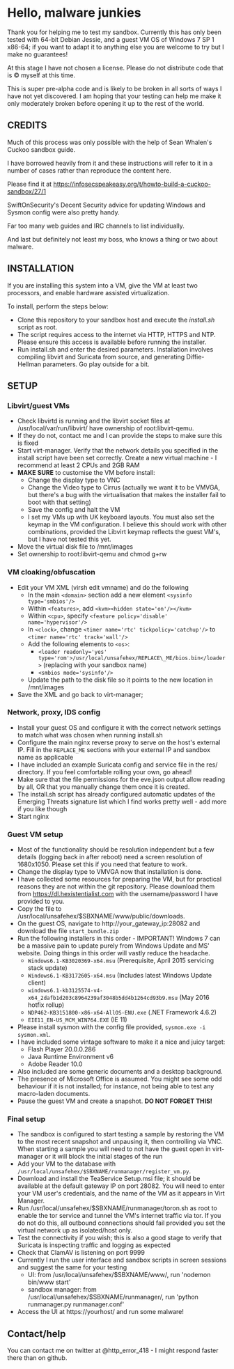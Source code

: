 # Hello, malware junkies

Thank you for helping me to test my sandbox. Currently this has only been tested with 64-bit Debian Jessie, and a guest VM OS of Windows 7 SP 1 x86-64; if you want to adapt it to anything else you are welcome to try but I make no guarantees!

At this stage I have not chosen a license. Please do not distribute code that is © myself at this time.

This is super pre-alpha code and is likely to be broken in all sorts of ways I have not yet discovered. I am hoping that your testing can help me make it only moderately broken before opening it up to the rest of the world.

## CREDITS
Much of this process was only possible with the help of Sean Whalen's Cuckoo sandbox guide. 

I have borrowed heavily from it and these instructions will refer to it in a number of cases rather than reproduce the content here.

Please find it at https://infosecspeakeasy.org/t/howto-build-a-cuckoo-sandbox/27/1

SwiftOnSecurity's Decent Security advice for updating Windows and Sysmon config were also pretty handy.

Far too many web guides and IRC channels to list individually.

And last but definitely not least my boss, who knows a thing or two about malware.

## INSTALLATION

If you are installing this system into a VM, give the VM at least two processors, and enable hardware assisted virtualization.

To install, perform the steps below:

- Clone this repository to your sandbox host and execute the *install.sh* script as root.
- The script requires access to the internet via HTTP, HTTPS and NTP. Please ensure this access is available before running the installer.
- Run install.sh and enter the desired parameters. Installation involves compiling libvirt and Suricata from source, and generating Diffie-Hellman parameters. Go play outside for a bit.

## SETUP

### Libvirt/guest VMs

- Check libvirtd is running and the libvirt socket files at /usr/local/var/run/libvirt/ have ownership of root:libvirt-qemu.
- If they do not, contact me and I can provide the steps to make sure this is fixed
- Start virt-manager. Verify that the network details you specified in the install script have been set correctly. Create a new virtual machine - I recommend at least 2 CPUs and 2GB RAM
- __MAKE SURE__ to customise the VM before install:
  - Change the display type to VNC
  - Change the Video type to Cirrus (actually we want it to be VMVGA, but there's a bug with the virtualisation that makes the installer fail to boot with that setting)
  - Save the config and halt the VM
  - I set my VMs up with UK keyboard layouts. You must also set the keymap in the VM configuration. I believe this should work with other combinations, provided the Libvirt keymap reflects the guest VM's, but I have not tested this yet.
- Move the virtual disk file to /mnt/images
- Set ownership to root:libvirt-qemu and chmod g+rw

### VM cloaking/obfuscation

- Edit your VM XML (virsh edit vmname) and do the following
  - In the main `<domain>` section add a new element `<sysinfo type='smbios'/>`
  - Within `<features>`, add `<kvm><hidden state='on'/></kvm>`
  - Within `<cpu>`, specify `<feature policy='disable' name='hypervisor'/>`
  - In `<clock>`, change `<timer name='rtc' tickpolicy='catchup'/>` to `<timer name='rtc' track='wall'/>`
  - Add the following elements to `<os>`: 
    - `<loader readonly='yes' type='rom'>/usr/local/unsafehex/REPLACE\_ME/bios.bin</loader>` (replacing with your sandbox name)
    - `<smbios mode='sysinfo'/>`
  - Update the path to the disk file so it points to the new location in /mnt/images
- Save the XML and go back to virt-manager;

### Network, proxy, IDS config

- Install your guest OS and configure it with the correct network settings to match what was chosen when running install.sh
- Configure the main nginx reverse proxy to serve on the host's external IP. Fill in the `REPLACE_ME` sections with your external IP and sandbox name as applicable 
- I have included an example Suricata config and service file in the res/ directory. If you feel comfortable rolling your own, go ahead!
- Make sure that the file permissions for the eve.json output allow reading by all, OR that you manually change them once it is created.
- The install.sh script has already configured automatic updates of the Emerging Threats signature list which I find works pretty well - add more if you like though
- Start nginx

### Guest VM setup

- Most of the functionality should be resolution independent but a few details (logging back in after reboot) need a screen resolution of 1680x1050. Please set this if you need that feature to work.
- Change the display type to VMVGA now that installation is done.
- I have collected some resources for preparing the VM, but for practical reasons they are not within the git repository. Please download them from https://dl.hexistentialist.com with the username/password I have provided to you.
- Copy the file to /usr/local/unsafehex/$SBXNAME/www/public/downloads.
- On the guest OS, navigate to http://your_gateway_ip:28082 and download the file `start_bundle.zip`
- Run the following installers in this order - IMPORTANT! Windows 7 can be a massive pain to update purely from Windows Update and MS' website. Doing things in this order will vastly reduce the headache.
  - `Windows6.1-KB3020369-x64.msu` (Prerequisite, April 2015 servicing stack update)
  - `Windows6.1-KB3172605-x64.msu` (Includes latest Windows Update client)
  - `windows6.1-kb3125574-v4-x64_2dafb1d203c8964239af3048b5dd4b1264cd93b9.msu` (May 2016 hotfix rollup)
  - `NDP462-KB3151800-x86-x64-AllOS-ENU.exe` (.NET Framework 4.6.2)
  - `EIE11_EN-US_MCM_WIN764.EXE` (IE 11)
- Please install sysmon with the config file provided, `sysmon.exe -i sysmon.xml`.
- I have included some vintage software to make it a nice and juicy target:
  - Flash Player 20.0.0.286
  - Java Runtime Environment v6
  - Adobe Reader 10.0
- Also included are some generic documents and a desktop background.
- The presence of Microsoft Office is assumed. You might see some odd behaviour if it is not installed; for instance, not being able to test any macro-laden documents.
- Pause the guest VM and create a snapshot. __DO NOT FORGET THIS!__

### Final setup

- The sandbox is configured to start testing a sample by restoring the VM to the most recent snapshot and unpausing it, then controlling via VNC. When starting a sample you will need to not have the guest open in virt-manager or it will block the initial stages of the run
- Add your VM to the database with `/usr/local/unsafehex/$SBXNAME/runmanager/register_vm.py`.
- Download and install the TeaService Setup.msi file; it should be available at the default gateway IP on port 28082. You will need to enter your VM user's credentials, and the name of the VM as it appears in Virt Manager.
- Run /usr/local/unsafehex/$SBXNAME/runmanager/toron.sh as root to enable the tor service and tunnel the VM's internet traffic via tor. If you do not do this, all outbound connections should fail provided you set the virtual network up as isolated/host only.
- Test the connectivity if you wish; this is also a good stage to verify that Suricata is inspecting traffic and logging as expected
- Check that ClamAV is listening on port 9999
- Currently I run the user interface and sandbox scripts in screen sessions and suggest the same for your testing
  - UI: from /usr/local/unsafehex/$SBXNAME/www/, run 'nodemon bin/www start'
  - sandbox manager: from /usr/local/unsafehex/$SBXNAME/runmanager/, run 'python runmanager.py runmanager.conf'
- Access the UI at https://yourhost/ and run some malware!

## Contact/help

You can contact me on twitter at @http_error_418 - I might respond faster there than on github.
